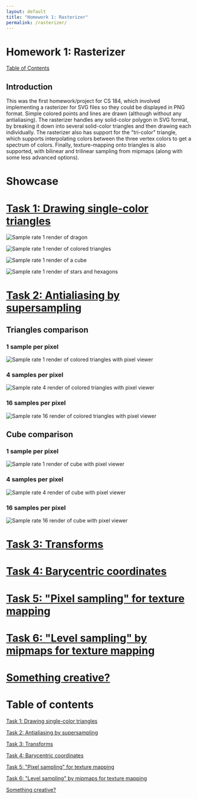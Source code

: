 ```yaml
---
layout: default
title: "Homework 1: Rasterizer"
permalink: /rasterizer/
---
```


# Homework 1: Rasterizer
[Table of Contents]({{site.baseurl}}/rasterizer#table-of-contents)
## Introduction
This was the first homework/project for CS 184, which involved implementing a rasterizer for SVG files so they could be displayed in PNG format. 
Simple colored points and lines are drawn (although without any antialiasing).
The rasterizer handles any solid-color polygon in SVG format, by breaking it down into several solid-color triangles and then drawing each individually.
The rasterizer also has support for the "tri-color" triangle, which supports interpolating colors between the three vertex colors to get a spectrum of colors.
Finally, texture-mapping onto triangles is also supported, with bilinear and trilinear sampling from mipmaps (along with some less advanced options).  

# Showcase

# [Task 1: Drawing single-color triangles]({{site.baseurl}}/rasterizer/task1/)

![Sample rate 1 render of dragon](images/task1-render-basic-svg3.png "Sample rate 1 render of dragon")

![Sample rate 1 render of colored triangles](images/task1-render-basic-svg4.png "Sample rate 1 render of several colored triangles")

![Sample rate 1 render of a cube](images/task1-render-basic-svg5.png "Sample rate 1 render of a cube")

![Sample rate 1 render of stars and hexagons](images/task1-render-basic-svg6.png "Sample rate 1 render of stars and hexagons")

# [Task 2: Antialiasing by supersampling]({{site.baseurl}}/rasterizer/task2/)

## Triangles comparison
### 1 sample per pixel
![Sample rate 1 render of colored triangles with pixel viewer](images/task2-svg4-SR1.png "Sample rate 1")
### 4 samples per pixel
![Sample rate 4 render of colored triangles with pixel viewer](images/task2-svg4-SR4.png "Sample rate 4")
### 16 samples per pixel
![Sample rate 16 render of colored triangles with pixel viewer](images/task2-svg4-SR16.png "Sample rate 16")
## Cube comparison
### 1 sample per pixel
![Sample rate 1 render of cube with pixel viewer](images/task2-svg5-SR1.png "Sample rate 1")
### 4 samples per pixel
![Sample rate 4 render of cube with pixel viewer](images/task2-svg5-SR4.png "Sample rate 4")
### 16 samples per pixel
![Sample rate 16 render of cube with pixel viewer](images/task2-svg5-SR16.png "Sample rate 16")

# [Task 3: Transforms]({{site.baseurl}}/rasterizer/task3/)

# [Task 4: Barycentric coordinates]({{site.baseurl}}/rasterizer/task4/)

# [Task 5: "Pixel sampling" for texture mapping]({{site.baseurl}}/rasterizer/task5/)

# [Task 6: "Level sampling" by mipmaps for texture mapping]({{site.baseurl}}/rasterizer/task6/)

# [Something creative?]({{site.baseurl}}/rasterizer/ec/)

# Table of contents

[Task 1: Drawing single-color triangles]({{site.baseurl}}/rasterizer/task1/)

[Task 2: Antialiasing by supersampling]({{site.baseurl}}/rasterizer/task2/)

[Task 3: Transforms]({{site.baseurl}}/rasterizer/task3/)

[Task 4: Barycentric coordinates]({{site.baseurl}}/rasterizer/task4/)

[Task 5: "Pixel sampling" for texture mapping]({{site.baseurl}}/rasterizer/task5/)

[Task 6: "Level sampling" by mipmaps for texture mapping]({{site.baseurl}}/rasterizer/task6/)

[Something creative?]({{site.baseurl}}/rasterizer/ec/)